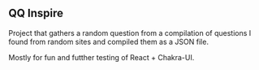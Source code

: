 ## QQ Inspire

Project that gathers a random question from a compilation of questions I found from random sites and compiled them as a JSON file.

Mostly for fun and futther testing of React + Chakra-UI.

